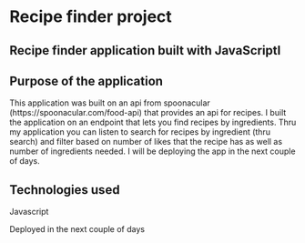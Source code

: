 # Recipe finder project

<h2>Recipe finder application built with JavaScriptI</h2>

<h2>Purpose of the application</h2>
<p>
This application was built on an api from spoonacular (https://spoonacular.com/food-api) that provides an api for recipes. I built the application on an endpoint that lets you find recipes by ingredients. Thru my application you can listen to search for recipes by ingredient (thru search) and filter based on number of likes that the recipe has as well as number of ingredients needed. I will be deploying the app in the next couple of days.</p>
  
<h2>Technologies used</h2>
<p>
Javascript
<br>
</p>

Deployed in the next couple of days




